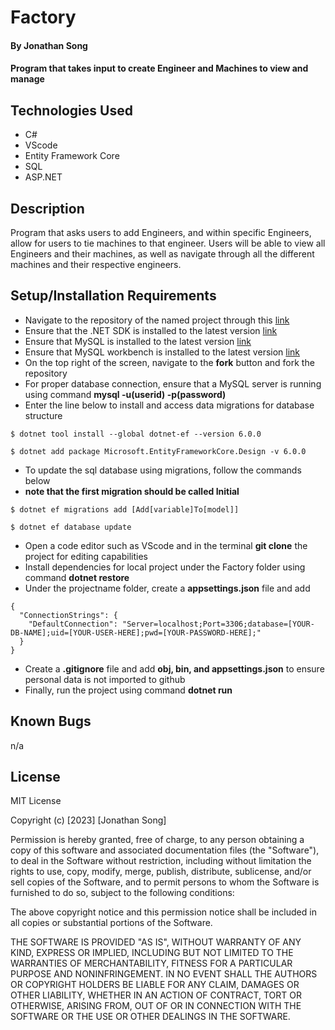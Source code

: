 # Factory

#### By Jonathan Song

#### Program that takes input to create Engineer and Machines to view and manage

## Technologies Used

* C#
* VScode
* Entity Framework Core
* SQL
* ASP.NET

## Description
Program that asks users to add Engineers, and within specific Engineers, allow for users to tie machines to that engineer. Users will be able to view all Engineers and their machines, as well as navigate through all the different machines and their respective engineers.


## Setup/Installation Requirements

* Navigate to the repository of the named project through this [link](https://github.com/boboflofo/Factory.git)
* Ensure that the .NET SDK is installed to the latest version [link](https://dotnet.microsoft.com/en-us/download/dotnet/6.0)
* Ensure that MySQL is installed to the latest version [link](https://www.mysql.com/)
* Ensure that MySQL workbench is installed to the latest version [link](https://www.mysql.com/products/workbench/)
* On the top right of the screen, navigate to the **fork** button and fork the repository
* For proper database connection, ensure that a MySQL server is running using command **mysql -u(userid) -p(password)**
* Enter the line below to install and access data migrations for database structure
```
$ dotnet tool install --global dotnet-ef --version 6.0.0

$ dotnet add package Microsoft.EntityFrameworkCore.Design -v 6.0.0
```
* To update the sql database using migrations, follow the commands below 
* **note that the first migration should be called Initial** 
```
$ dotnet ef migrations add [Add[variable]To[model]]  

$ dotnet ef database update
```
* Open a code editor such as VScode and in the terminal **git clone** the project for editing capabilities
* Install dependencies for local project under the Factory folder using command **dotnet restore**
* Under the projectname folder, create a **appsettings.json** file and add 
```
{
  "ConnectionStrings": {
    "DefaultConnection": "Server=localhost;Port=3306;database=[YOUR-DB-NAME];uid=[YOUR-USER-HERE];pwd=[YOUR-PASSWORD-HERE];"
  }
}
```
* Create a **.gitignore** file and add **obj, bin, and appsettings.json** to ensure personal data is not imported to github
* Finally, run the project using command **dotnet run**


## Known Bugs
n/a

## License
MIT License

Copyright (c) [2023] [Jonathan Song]

Permission is hereby granted, free of charge, to any person obtaining a copy
of this software and associated documentation files (the "Software"), to deal
in the Software without restriction, including without limitation the rights
to use, copy, modify, merge, publish, distribute, sublicense, and/or sell
copies of the Software, and to permit persons to whom the Software is
furnished to do so, subject to the following conditions:

The above copyright notice and this permission notice shall be included in all
copies or substantial portions of the Software.

THE SOFTWARE IS PROVIDED "AS IS", WITHOUT WARRANTY OF ANY KIND, EXPRESS OR
IMPLIED, INCLUDING BUT NOT LIMITED TO THE WARRANTIES OF MERCHANTABILITY,
FITNESS FOR A PARTICULAR PURPOSE AND NONINFRINGEMENT. IN NO EVENT SHALL THE
AUTHORS OR COPYRIGHT HOLDERS BE LIABLE FOR ANY CLAIM, DAMAGES OR OTHER
LIABILITY, WHETHER IN AN ACTION OF CONTRACT, TORT OR OTHERWISE, ARISING FROM,
OUT OF OR IN CONNECTION WITH THE SOFTWARE OR THE USE OR OTHER DEALINGS IN THE
SOFTWARE.